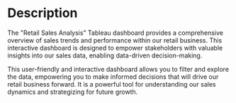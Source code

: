 # Description
The "Retail Sales Analysis" Tableau dashboard provides a comprehensive overview of sales trends and performance within our retail business. This interactive dashboard is designed to empower stakeholders with valuable insights into our sales data, enabling data-driven decision-making.

This user-friendly and interactive dashboard allows you to filter and explore the data, empowering you to make informed decisions that will drive our retail business forward. It is a powerful tool for understanding our sales dynamics and strategizing for future growth.
